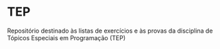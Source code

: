 # TEP

Repositório destinado às listas de exercícios e às provas da disciplina de Tópicos Especiais em Programação (TEP)